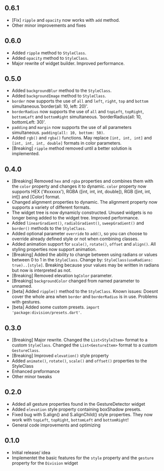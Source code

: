 ## 0.6.1
* [Fix] `ripple` and `opacity` now works with `add` method.
* Other minor improvements and fixes

## 0.6.0
* Added `ripple` method to `StyleClass`.
* Added `opacity` method to `StyleClass`.
* Major rewrite of widget builder. Improved performance.

## 0.5.0
* Added `backgroundBlur` method to the `StyleClass`.
* Added `backgroundImage` method to `StyleClass`.
* `border` now supports the use of `all` and `left`, `right`, `top` and `bottom` simultaneous.'border(all: 10, left: 20)'.
* `borderRadius` now supports the use of `all` and `topLeft`, `topRight`, `bottomLeft` and `bottomRight` simultaneous. 'borderRadius(all: 10, bottomLeft: 30)'.
* `padding` and `margin` now supports the use of all parameters simultaneous. `padding(all: 10, bottom: 50)`.
* Added `rgb()` and `rgba()` functions. May replace `[int, int, int]` and `[int, int, int, double]` formats in color parameters.
* [Breaking] `ripple` method removed until a better solution is implemented. 

## 0.4.0
* [Breaking] Removed `hex` and `rgba` properties and combines them with the `color` property and changes it to dynamic. `color` property now supports HEX ('#xxxxxx'), RGBA ([int, int, int, double]), RGB ([int, int, int]) and [Color] format.
* Changed alignment properties to dynamic. The alignment property now supports a variety of different formats.
* The widget tree is now dynamicly constructed. Unused widgets is no longer being added to the widget tree. Improved performance.
* Added `linearGradient()`, `radialGradient()`, `sweepGradient()` and `border()` methods to the `StyleClass`.
* Added optional parameter `override` to `add()`, so you can choose to override already defined style or not when combining classes.
* Added animation support for `scale()`, `rotate()`, `offset` and `align()`. All styling properties now support animation.
* [Breaking] Added the ability to change between using radians or values between 0 to 1 in the `StyleClass`. Change by: `StyleClass(useRadians: true)..[style]`. Breaking because your values may be written in radians but now is interpreted as not.
* [Breaking] Removed elevation `bgColor` parameter.
* [Breaking] `backgroundColor` changed from named parameter to unnamed.
* [beta] Added `ripple()` method to the `StyleClass`. Known issues: Doesnt cover the whole area when `border` and `borderRadius` is in use. Problems with gestures.
* [beta] Added some custom presets. `import 'package:division/presets.dart'`.

## 0.3.0
* [Breaking] Major rewrite. Changed the `List<StyleItem>` format to a custom `StyleClass`. Changed the `List<GestureItem>` format to a custom `GestureClass`.
* [Breaking] Improved `elevation()` style property
* Added `animate()`, `rotate()`, `scale()` and `offset()` properties to the StyleClass
* Enhanced preformance
* Other minor tweaks

## 0.2.0
* Added all gesture properties found in the GestureDetector widget
* Added `elevation` style property containing boxShadow presets.
* Fixed bug with S.align() and S.alignChild() style properties. They now work with `topLeft`, `topRight`, `bottomLeft` and `bottomRight`!
* General code improvements and optimizing

## 0.1.0
* Initial release/ idea
* Implementet the basic features for the `style` property and the `gesture` property for the `Division` widget